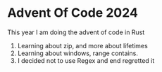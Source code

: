 # Advent Of Code 2024

This year I am doing the advent of code in Rust

1. Learning about zip, and more about lifetimes
2. Learning about windows, range contains.
3. I decided not to use Regex and end regretted it
